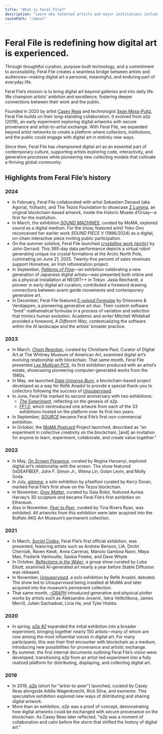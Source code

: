 ```yaml
---
title: "What is Feral File?"
description: "Learn why talented artists and major institutions including MoMA and the Buffalo AKG Art Museum work with Feral File."
routePath: "/about"
---
```


# Feral File is redefining how digital art is experienced.

Through thoughtful curation, purpose-built technology, and a commitment to accessibility, Feral File creates a seamless bridge between artists and audiences—making digital art a personal, meaningful, and enduring part of everyday life.

Feral File’s mission is to bring digital art beyond galleries and into daily life. We champion artists’ ambition and excellence, fostering deeper connections between their work and the public.

Founded in 2020 by artist [Casey Reas](https://reas.com/) and technologist [Sean Moss-Pultz](https://einstein-rosen.com), Feral File builds on their long-standing collaboration. It evolved from a2p (2019), an early experiment exploring digital artworks with secure provenance and artist-to-artist exchange. With Feral File, we expanded beyond artist networks to create a platform where collectors, institutions, and the public could engage with digital art in entirely new ways.

Since then, Feral File has championed digital art as an essential part of contemporary culture, supporting artists exploring code, interactivity, and generative processes while pioneering new collecting models that cultivate a thriving global community.


## Highlights from Feral File’s history


### 2024



* In February, Feral File collaborated with artist Sebastien Devaud (aka Agoria), fx(hash), and The Tezos Foundation to showcase *[Σ Lumina](https://feralfile.com/research-and-development/le-code-dorsay)*, an original blockchain-based artwork, inside the historic Musée d’Orsay—a first for the institution.
* In March, the exhibition *[SOUND MACHINES](https://feralfile.com/exhibitions/sound-machines-xz1)*, curated by MoMA, explored sound as a digital medium. For the show, featured artist Yoko Ono reconceived her earlier work *SOUND PIECE V* (1996/2024) as a digital, on-chain interactive piece inviting public participation.
* On the summer solstice, Feral File launched *[crystalline work (arctic)](https://feralfile.com/explore/exhibitions/crystalline-work-5ze)* by John Gerrard. This 365-day data performance depicts a virtual robot generating unique ice crystal formations at the Arctic North Pole, culminating on June 21, 2025. Twenty-five percent of sales revenues support Hometree, an Irish reforestation project.
* In September, *[Patterns of Flow](https://feralfile.com/explore/exhibitions/liu-renopatan-patterns-of-flow-nhk)*—an exhibition celebrating a new generation of Japanese digital artists—was presented both online and as a physical installation at NEORT++ in Tokyo. Jasia Reichardt, a pioneer in early digital art curation, contributed a foreword drawing connections between avant-garde movements and contemporary generative art.
* In December, Feral File featured *[E-volved Formulae](https://feralfile.com/explore/exhibitions/e-volved-formulae-8an)* by Driessens & Verstappen, a pioneering generative art duo. Their custom software “bred” mathematical formulas in a process of variation and selection that mimics human evolution. Academic and writer Mitchell Whitehall provided a foreword, *A Different Way*, contextualizing the software within the AI landscape and the artists’ broader practice.


### 2023



* In March, *[Chain Reaction](https://feralfile.com/exhibitions/chain-reaction-tan)*, curated by Christiane Paul, Curator of Digital Art at The Whitney Museum of American Art, examined digital art’s evolving relationship with blockchain. That same month, Feral File presented *[Lee Mullican.PCX](https://feralfile.com/exhibitions/leemullican-pcx-ff8)*, its first exhibition produced with an artist’s estate, showcasing pioneering computer-generated works from the 1980s.
* In May, we launched *[Data Universe Burn](https://feralfile.com/research-and-development/data-universe-burn)*, a blockchain-based project developed as a way for Refik Anadol to provide a special thank-you to collectors following the success of *[Unsupervised](https://feralfile.com/explore/exhibitions/unsupervised-sla)*.
* In June, Feral File marked its second anniversary with two exhibitions:
    * *[The Experiment](https://retrospective.feralfile.com/the-experiment-6jy)*, reflecting on the genesis of *a2p*.
    * *[FF1.0](https://retrospective.feralfile.com/ff1)*, which reintroduced one artwork from each of the 33 exhibitions hosted on the platform over its first two years.
* In September, *[SOURCE](https://feralfile.com/exhibitions/source)* became Feral File’s first non-commercial exhibition.
* In October, the [MoMA Postcard](https://www.moma.org/calendar/exhibitions/5618) Project launched, described as “an experiment in collective creativity on the blockchain, [and] an invitation for anyone to learn, experiment, collaborate, and create value together.”


### 2022



* In May, *[On Screen Presence](https://feralfile.com/exhibitions/on-screen-presence-kpb)*, curated by Regina Harsanyi, explored digital art’s relationship with the screen. The show featured 0xDEAFBEEF, John F. Simon Jr., Wiena Lin, Golan Levin, and Molly Soda.
* In July, *[gämma](https://feralfile.com/explore/exhibitions/gamma-mev)*, a solo exhibition by p1xelfool curated by Kerry Doran, marked Feral File’s first show on the Tezos blockchain.
* In November, *[Gray Matter](https://feralfile.com/explore/exhibitions/gray-matter-dn1)*, curated by Gaia Bobò, featured Auriea Harvey’s 3D sculpture and became Feral File’s first exhibition on Ethereum.
* Also in November, *[Peer to Peer](https://feralfile.com/explore/exhibitions/peer-to-peer-pjb)*, curated by Tina Rivers Ryan, was exhibited. All artworks from this exhibition were later acquired into the Buffalo AKG Art Museum’s permanent collection.


### 2021



* In March, *[Social Codes](https://feralfile.com/explore/exhibitions/social-codes-pcl)*, Feral File’s first official exhibition, was presented, featuring artists such as Andrew Benson, LIA, Dmitri Cherniak, Raven Kwok, Anna Carreras, Manolo Gamboa Naon, Maya Man, Frederik Vanhoutte, Saskia Freeke, and Dave Whyte.
* In October, *[Reflections in the Water](https://feralfile.com/explore/exhibitions/reflections-in-the-water-9ov)*, a group show curated by Luba Elliott, examined AI-generated art nearly a year before Stable Diffusion was released.
* In November, *[Unsupervised](https://feralfile.com/explore/exhibitions/unsupervised-sla)*, a solo exhibition by Refik Anadol, debuted. The show led to *Unsupervised* being installed at MoMA and later acquired into the museum’s permanent collection.
* That same month, *[–GRAPH](https://feralfile.com/explore/exhibitions/graph-eg6)* introduced generative and physical plotter works by artists such as Aleksandra Jovanić, Iskra Velitchkova, James Merrill, Julien Gachadoat, Licia He, and Tyler Hobbs.


### 2020



* In spring, *[a2p #2](https://a2p.bitmark.com/v2/artworks)* expanded the initial exhibition into a broader experiment, bringing together nearly 150 artists—many of whom are now among the most influential voices in digital art. For many participants, this was their first encounter with blockchain as a medium, introducing new possibilities for provenance and artistic exchange.
* By summer, the first internal documents outlining Feral File’s vision were developed, transitioning *a2p* from an artist-led experiment into a fully realized platform for distributing, displaying, and collecting digital art.


### 2019



* In 2019, *[a2p](https://a2p.bitmark.com/v1/artworks)* (short for “artist-to-peer”) launched, curated by Casey Reas alongside Addie Wagenknecht, Rick Silva, and exonemo. This speculative exhibition explored new ways of distributing and sharing digital artwork.
* More than an exhibition, *a2p* was a proof of concept, demonstrating how digital artworks could be exchanged with secure provenance on the blockchain. As Casey Reas later reflected, “*a2p* was a moment of collaboration and calm before the storm that shifted the history of digital art.”
